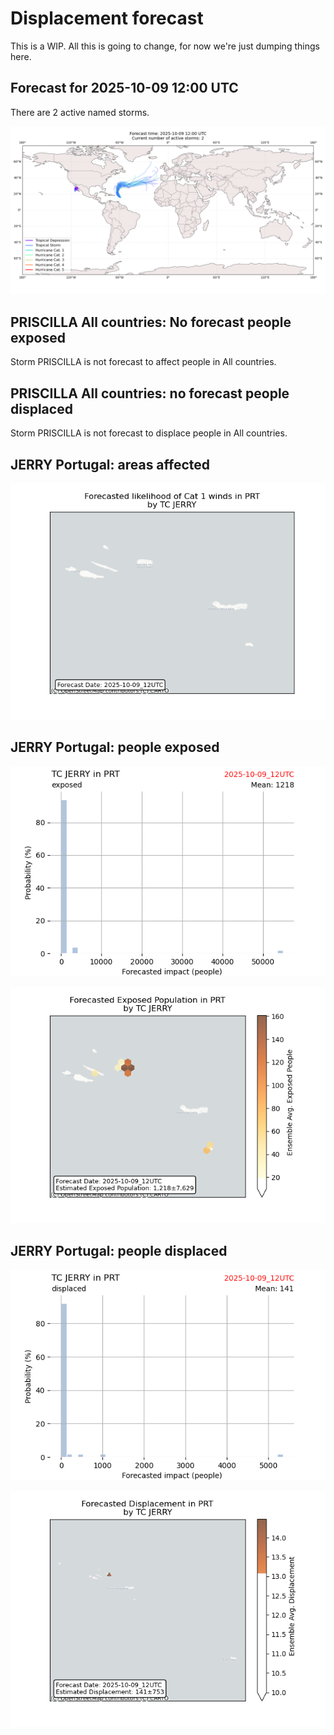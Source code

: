 # Displacement forecast

This is a WIP. All this is going to change, for now we're just dumping things here.

## Forecast for 2025-10-09 12:00 UTC

There are 2 active named storms.

![Active storm ensemble tracks](ECMWF_TC_tracks_20251009120000.png)


## PRISCILLA All countries: No forecast people exposed

Storm PRISCILLA is not forecast to affect people in All countries.


## PRISCILLA All countries: no forecast people displaced

Storm PRISCILLA is not forecast to displace people in All countries.


## JERRY Portugal: areas affected

![Map of areas possibly experiencing Cat 1 winds](impact-map_TC_ECMWF_ens_JERRY_2025-10-09_12UTC_PRT_cat1.png)


## JERRY Portugal: people exposed

![Histogram of possible exposed population](impact-histogram_TC_ECMWF_ens_JERRY_2025-10-09_12UTC_PRT_exposed.png)

![Map of possible exposed population](impact-map_TC_ECMWF_ens_JERRY_2025-10-09_12UTC_PRT_exposed.png)


## JERRY Portugal: people displaced

![Histogram of possible displaced population](impact-histogram_TC_ECMWF_ens_JERRY_2025-10-09_12UTC_PRT_displaced.png)


![Map of possible displaced population](impact-map_TC_ECMWF_ens_JERRY_2025-10-09_12UTC_PRT_displaced.png)


